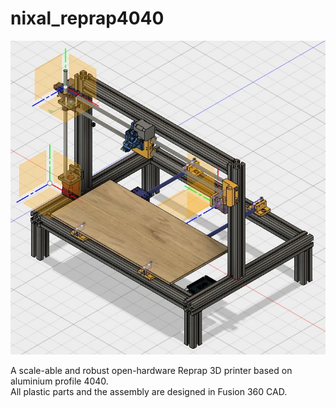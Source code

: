 # nixal_reprap4040   


![nixal i3](nixal_reprap4040_asm.jpg "nixal_reprap4040 3D printer")  

A scale-able and robust  open-hardware Reprap 3D printer based on aluminium profile 4040.  
All plastic parts and the assembly are designed in Fusion 360 CAD.



